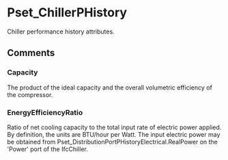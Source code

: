 # Pset_ChillerPHistory

Chiller performance history attributes.
<!-- end of short definition -->

## Comments

### Capacity

The product of the ideal capacity and the overall volumetric efficiency of the compressor.

### EnergyEfficiencyRatio

Ratio of net cooling capacity to the total input rate of electric power applied. By definition, the units are BTU/hour per Watt.
The input electric power may be obtained from Pset_DistributionPortPHistoryElectrical.RealPower on the 'Power' port of the IfcChiller.


